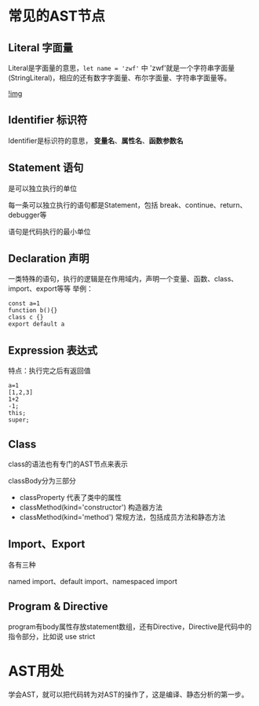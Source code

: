 # 常见的AST节点
## Literal 字面量
Literal是字面量的意思，`let name = 'zwf'` 中 'zwf'就是一个字符串字面量(StringLiteral)，相应的还有数字字面量、布尔字面量、字符串字面量等。

[!img](https://p1-juejin.byteimg.com/tos-cn-i-k3u1fbpfcp/29185815036a4ea1878484ba773a3b6e~tplv-k3u1fbpfcp-zoom-in-crop-mark:3024:0:0:0.awebp)

## Identifier 标识符
Identifier是标识符的意思， **变量名**、**属性名**、**函数参数名**

## Statement 语句

是可以独立执行的单位

每一条可以独立执行的语句都是Statement，包括 break、continue、return、debugger等

语句是代码执行的最小单位

## Declaration 声明

一类特殊的语句，执行的逻辑是在作用域内，声明一个变量、函数、class、import、export等等
举例：
```
const a=1
function b(){}
class c {}
export default a
```
## Expression 表达式

特点：执行完之后有返回值
```
a=1
[1,2,3]
1+2
-1;
this;
super;
```
## Class
class的语法也有专门的AST节点来表示

classBody分为三部分

 - classProperty 代表了类中的属性
 - classMethod(kind='constructor') 构造器方法
 - classMethod(kind='method') 常规方法，包括成员方法和静态方法

## Import、Export

各有三种

named import、default import、namespaced import

## Program & Directive

program有body属性存放statement数组，还有Directive，Directive是代码中的指令部分，比如说 use strict


# AST用处
学会AST，就可以把代码转为对AST的操作了，这是编译、静态分析的第一步。

